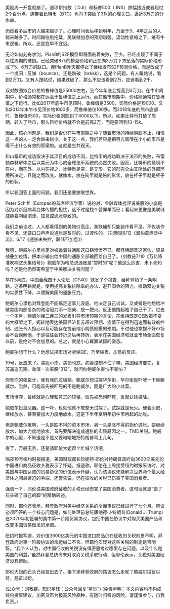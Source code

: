 
美股周一开盘就崩了。道琼斯指数（.DJI）和标普500（.INX）跌幅接近或者超过2个百分点。连带着比特币（BTC）也向下突破了31k的心理关口，逼近3万刀的分水岭。

仍然看多后市的人越来越少了。心理时间表后移到明年，乃至于3、4年之后的人越来越多了。时间越往后拖延，美联储加息的预期越强。流动性紧缩之下，难有牛市逻辑。所以，还是宜早不宜迟。

无论如何刻舟求剑，PlanB的S2F模型即将面临着失败，至少，已经出现了不同于以往周期的破损。已经突破87k的模型价格和正在向3万刀下方坠落的实际价格形成了5、6万刀的缺口。连PlanB昨天都停止了继续发布S2F预测价格，而是改成了一个提问：反弹（bounce），还是跌破（break），这是个问题。有人跟帖说，看到2万刀。又有人跟帖说，如果跌破了，那么不应该看到2万，应该看到2千。

双对数图拟合价格的鲁棒值是25000左右，到今年年底会提高到3万刀。在牛市周期中，价格通常都在远高于鲁棒值之上运行。而在熊市周期中，价格则通常在鲁棒值之下运行。比如2017年底牛市见顶时，鲁棒值是3500，实际价格是19000。又如2013年末牛市见顶价格1000多，而鲁棒值仅100多。而2018年底的熊市底部时，鲁棒值6500，实际价格则跌到了4000以下。所以，如果比特币打破了周期，转入了熊市，那么目标价格就不会是前高2万，而是要回到10-15k。

因此，核心问题是，我们是否仍在牛市周期之中？随着市场的持续阴跌不止，相信这一点的人一定会越来越少。关于这一点，我们若只是把目光局限在小小的币市是得不出什么有效的答案的。这就是坐井观天。

和山寨币的成功取决于其项目的成功不同，比特币的成功取决于法币的失败，布雷顿森林解体之后以美元为中心的全球法币系统的必然失败。因而，比特币的意境不在内，而在外。以内在视之，比特币是空，是无形。它的形完全由其所处的外部环境所决定，且随之而改变。就像水，放在碗里就是碗的形状，放在杯子里就是杯子的形状。

所以要回答上面的问题，我们还是要放眼世界。

Peter Schiff（Europac的首席经济学家）说的对，金融媒体批评说美股的小崩是因为对新冠病毒变体传播的担忧，这不过是找个替罪羊而已；看起来更像是美联储威胁要刺破泡沫、加息控通胀导致的。

我们之前谈过，人人都看得到的美物价高企，美联储却只能装作看不见。不仅装作看不见，还要口口声声说通胀是暂时的、过渡性的。（刘教链6/12《漏船载酒泛中流》，6/17《通胀未失控，联储不加息》）

我猜，鲍威尔心里肯定对被逼着背通胀这口锅愤愤不已。都怪特朗普这家伙，贸易战叠加疫情，把本应输出给中国的通胀全部输回给自己了。（刘教链7/10《万亿降准吹响空头集结号》）鲍威尔为啥总说通胀是“暂时的”呢？他这么厉害，未卜先知吗？还是他仍然寄希望于中美解决关税问题？

早在5月底，中国金融四十人论坛（CF40）就发了个报告，给拜登指了一条明路。这条明路就是，使用提高关税排除率的办法，避开国会的阻力，推动双边关税的实质性下降，以缓解美国的通胀压力。

鲍威尔心里也对拜登能不能搞定这事儿没底。他决定自己试试。又或者是他想给冲破美国内部复杂的政治阻力添一把柴、放一把火。反正他撸起袖子自己干了。过去一个多月，鲍威尔接二连三的发表引导市场预期的言论，在维持既定QE政策不变的大框架之下，婉转地表达美国经济复苏超过预期、疫情正在得到迅速而有效的控制、通胀令人担心以及可能存在提前缩小购债规模的预期。不过他也拿捏不好市场会不会误解他，于是往往会转折之后再转折，表示在美国经济和就业市场全面恢复以前，是绝对不会加息的。总之，就是小心翼翼试探的姿态。

鲍威尔想干什么？他想试探市场对紧缩QE，乃至缩表、加息的反应。

19号，反应来了。美股小崩，美债也跌。病毒控制不住了嘛，美国经济要完，复苏遥遥无期。重演一次美股“312”，就问你鲍威尔害怕不害怕？

你有你的张良计，我有我的过墙梯。鲍威尔想试探华尔街，华尔街就吓唬一下你鲍威尔。当然，可能首先被吓死的不是鲍威尔，而是广大的小韭菜。

市场博弈，最终就是心理和意志的较量。谁先被恐惧吓死，谁就认输投降。

鲍威尔投鼠忌器。这一吓，也就他就不敢整天试探了。试探就是玩火。硬着头皮，继续放水，甚至要加大力度地放水。这是下半年至明年初牛市再起的助攻。

但是鲍威尔难啊，一头是跌不得的资本市场，另一头是涨不得的物价通胀。要继续放水，加大力度地放水，首先要解决造成通胀的实质原因之一，TMD关税。鲍威尔的心里，不知道是不是又要暗暗地把特朗普骂上几句。

得了，万般无奈，还是请耶伦大姐帮个忙喊个话吧。

隔夜19号纽约时报报道，美国财政部长珍妮特·耶伦对特朗普政府向3600亿美元的中国进口商品征收关税表示了怀疑。报道称，耶伦在上周接受纽约时报采访时，对美国与中国达成的贸易协议的价值表示怀疑，认为该协议未能解决世界两个最大经济体之间最紧迫的争端，还警告说，仍在征收的关税已伤害了美国消费者。

强调一下，耶伦说美国政府征收的关税已经伤害了美国消费者。这句话就是“搬了石头砸了自己的脚”的精确转述。

同时，耶伦还表示，拜登政府对美中经济关系的全面审议已经进行了七个月。审议必须回答的一个核心问题是，如何处理前总统唐纳德·J·特朗普(Donald J. Trump)在2020年初签署的美中第一阶段贸易协议，包括中国在协议中对购买美国产品和改变本国贸易做法的承诺。

纽约时报写道，对价值3600亿美元的中国进口商品仍在征收的关税前景不明，拜登政府对第一阶段协议的命运缄口不言。但耶伦质疑对这些关税的制定是否明智。“我个人认为，对中国征收的关税没有缜密思考过哪里存在问题，以及什么是美国的利益，”虽然拜登总统尚未对取消关税采取行动，但耶伦表示，关税对美国经济没有帮助。

耶伦大姐的石头已经投出去了。接下来拜登政府的路该怎么走呢？鲍威尔拭目以待，翘首以盼。

(公众号：刘教链。知识星球：公众号回复“星球”)
(免责声明：本文内容均不构成任何投资建议。加密货币为极高风险品种，有随时归零的风险，请谨慎参与，自我负责。)